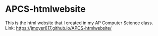 # APCS-htmlwebsite
This is the html website that I created in my AP Computer Science class.
Link: https://jmoyer617.github.io/APCS-htmlwebsite/
